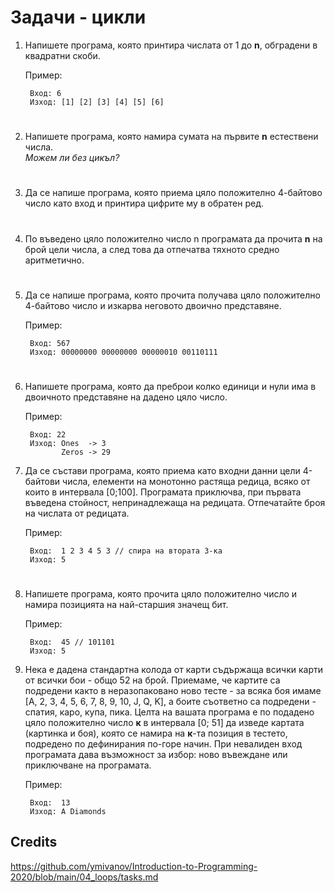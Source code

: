 # Задачи - цикли

1. Напишете програма, която принтира числата от 1 до <b>n</b>, обградени в квадратни скоби.

    Пример:

        Вход: 6
        Изход: [1] [2] [3] [4] [5] [6]
#

2. Напишете програма, която намира сумата на първите <b>n</b> естествени числа.<br>
<i>Можем ли без цикъл?</i>
#

3. Да се напише програма, която приема цяло положително 4-байтово число като вход и принтира цифрите му в обратен ред.
#

4. По въведено цяло положително число n програмата да прочита
<b>n</b> на брой цели числа, а след това да отпечатва тяхното средно аритметично.
#

5. Да се напише програма, която прочита получава цяло положително 4-байтово число и изкарва неговото двоично представяне.

    Пример:

        Вход: 567
        Изход: 00000000 00000000 00000010 00110111
#

6. Напишете програма, която да преброи колко единици и нули има в двоичното представяне на дадено цяло число.

    Пример:

        Вход: 22
        Изход: Ones  -> 3
               Zeros -> 29

7. Да се състави програма, която приема като входни данни
цели 4-байтови числа, елементи на монотонно растяща редица,
всяко от които в интервала [0;100].
Програмата приключва, при първата въведена стойност, непринадлежаща
на редицата. Отпечатайте броя на числата от редицата.

    Пример:

        Вход:  1 2 3 4 5 3 // спира на втората 3-ка
        Изход: 5
#

8. Напишете програма, която прочита цяло положително число и намира позицията на най-старшия значещ бит.

    Пример:

        Вход:  45 // 101101
        Изход: 5

9. Нека е дадена стандартна колода от карти съдържаща всички карти от
всички бои - общо 52 на брой. Приемаме, че картите са подредени както в
неразопаковано ново тесте - за всяка боя имаме
[А, 2, 3, 4, 5, 6, 7, 8, 9, 10, J, Q, K],
а боите съответно са подредени - спатия, каро, купа, пика.
Целта на вашата програма е по подадено цяло положително число
<b>к</b> в интервала [0; 51] да изведе картата (картинка и боя),
която се намира на <b>к</b>-та позиция в тестето, подредено по дефинирания по-горе начин.
При невалиден вход програмата дава възможност за избор:
ново въвеждане или приключване на програмата.

    Пример:

        Вход:  13
        Изход: A Diamonds
        
## Credits
https://github.com/ymivanov/Introduction-to-Programming-2020/blob/main/04_loops/tasks.md
